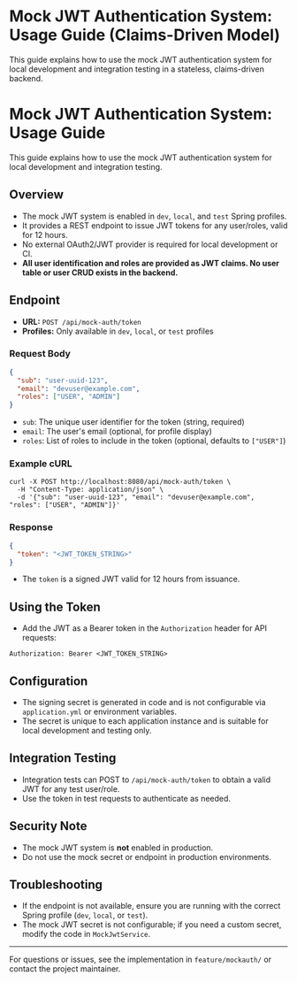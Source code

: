 # Mock JWT Authentication System: Usage Guide (Claims-Driven Model)

This guide explains how to use the mock JWT authentication system for local development and integration testing in a stateless, claims-driven backend.
# Mock JWT Authentication System: Usage Guide

This guide explains how to use the mock JWT authentication system for local development and integration testing.

## Overview
- The mock JWT system is enabled in `dev`, `local`, and `test` Spring profiles.
- It provides a REST endpoint to issue JWT tokens for any user/roles, valid for 12 hours.
- No external OAuth2/JWT provider is required for local development or CI.
- **All user identification and roles are provided as JWT claims. No user table or user CRUD exists in the backend.**

## Endpoint
- **URL:** `POST /api/mock-auth/token`
- **Profiles:** Only available in `dev`, `local`, or `test` profiles

### Request Body
```json
{
  "sub": "user-uuid-123",
  "email": "devuser@example.com",
  "roles": ["USER", "ADMIN"]
}
```
- `sub`: The unique user identifier for the token (string, required)
- `email`: The user's email (optional, for profile display)
- `roles`: List of roles to include in the token (optional, defaults to `["USER"]`)

### Example cURL
```
curl -X POST http://localhost:8080/api/mock-auth/token \
  -H "Content-Type: application/json" \
  -d '{"sub": "user-uuid-123", "email": "devuser@example.com", "roles": ["USER", "ADMIN"]}'
```

### Response
```json
{
  "token": "<JWT_TOKEN_STRING>"
}
```
- The `token` is a signed JWT valid for 12 hours from issuance.

## Using the Token
- Add the JWT as a Bearer token in the `Authorization` header for API requests:
```
Authorization: Bearer <JWT_TOKEN_STRING>
```

## Configuration
- The signing secret is generated in code and is not configurable via `application.yml` or environment variables.
- The secret is unique to each application instance and is suitable for local development and testing only.

## Integration Testing
- Integration tests can POST to `/api/mock-auth/token` to obtain a valid JWT for any test user/role.
- Use the token in test requests to authenticate as needed.

## Security Note
- The mock JWT system is **not** enabled in production.
- Do not use the mock secret or endpoint in production environments.

## Troubleshooting
- If the endpoint is not available, ensure you are running with the correct Spring profile (`dev`, `local`, or `test`).
- The mock JWT secret is not configurable; if you need a custom secret, modify the code in `MockJwtService`.

---
For questions or issues, see the implementation in `feature/mockauth/` or contact the project maintainer.
